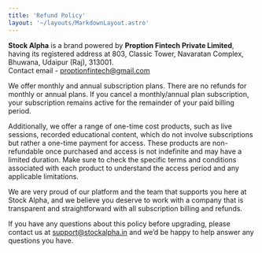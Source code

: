 ```yaml
---
title: 'Refund Policy'
layout: '~/layouts/MarkdownLayout.astro'
---
```


**Stock Alpha** is a brand powered by **Proption Fintech Private Limited**, having its registered address at 803, Classic Tower, Navaratan Complex, Bhuwana, Udaipur (Raj), 313001.<br>Contact email - proptionfintech@gmail.com

We offer monthly and annual subscription plans. There are no refunds for monthly or annual plans. If you cancel a monthly/annual plan subscription, your subscription remains active for the remainder of your paid billing period.

Additionally, we offer a range of one-time cost products, such as live sessions, recorded educational content, which do not involve subscriptions but rather a one-time payment for access. These products are non-refundable once purchased and access is not indefinite and may have a limited duration. Make sure to check the specific terms and conditions associated with each product to understand the access period and any applicable limitations.

We are very proud of our platform and the team that supports you here at Stock Alpha, and we believe you deserve to work with a company that is transparent and straightforward with all subscription billing and refunds.

If you have any questions about this policy before upgrading, please contact us at [support@stockalpha.in](mailto:support@stockalpha.in) and we’d be happy to help answer any questions you have.
